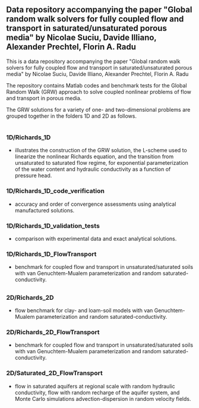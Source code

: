 ## Data repository accompanying the paper "Global random walk solvers for fully coupled flow and transport in saturated/unsaturated porous media" by Nicolae Suciu, Davide Illiano, Alexander Prechtel, Florin A. Radu
This is a data repository accompanying the paper "Global random walk solvers for fully coupled flow and transport in saturated/unsaturated porous media" by Nicolae Suciu, Davide Illiano, Alexander Prechtel, Florin A. Radu

The repository contains Matlab codes and benchmark tests for the Global Random Walk (GRW) approach to solve coupled nonlinear problems of flow and transport in porous media.

The GRW solutions for a variety of one- and two-dimensional problems are grouped together in the folders 1D and 2D as follows.
#
### 1D/Richards_1D
- illustrates the construction of the GRW solution, the L-scheme used to linearize the nonlinear Richards equation, and the transition from unsaturated to saturated flow regime, for exponential parameterization of the water content and hydraulic conductivity as a function of pressure head.
### 1D/Richards_1D_code_verification
- accuracy and order of convergence assessments using analytical manufactured solutions.
### 1D/Richards_1D_validation_tests
- comparison with experimental data and exact analytical solutions.
### 1D/Richards_1D_FlowTransport
- benchmark for coupled flow and transport in unsaturated/saturated soils with van Genuchtem-Mualem parameterization and random saturated-conductivity.
##
### 2D/Richards_2D
- flow benchmark for clay- and loam-soil models with van Genuchtem-Mualem parameterization and random saturated-conductivity.
### 2D/Richards_2D_FlowTransport
- benchmark for coupled flow and transport in unsaturated/saturated soils with van Genuchtem-Mualem parameterization and random saturated-conductivity.
### 2D/Saturated_2D_FlowTransport
- flow in saturated aquifers at regional scale with random hydraulic conductivity, flow with random recharge of the aquifer system, and Monte Carlo simulations advection-dispersion in random velocity fields.
